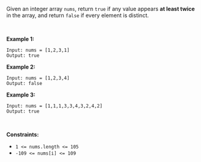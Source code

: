 Given an integer array `nums`, return `true` if any value appears **at
least twice** in the array, and return `false` if every element is
distinct.

 

**Example 1:**

    Input: nums = [1,2,3,1]
    Output: true

**Example 2:**

    Input: nums = [1,2,3,4]
    Output: false

**Example 3:**

    Input: nums = [1,1,1,3,3,4,3,2,4,2]
    Output: true

 

**Constraints:**

-   `1 <= nums.length <= 105`
-   `-109 <= nums[i] <= 109`
